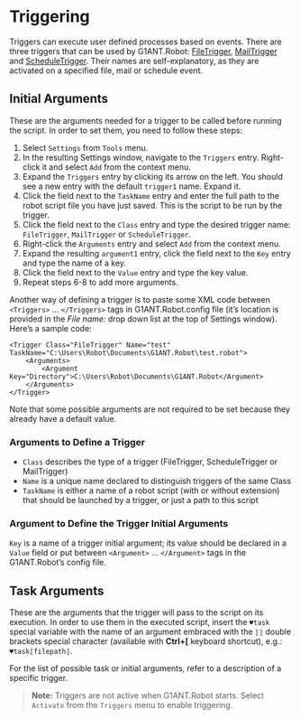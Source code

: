# Triggering

Triggers can execute user defined processes based on events. There are three triggers that can be used by G1ANT.Robot: [FileTrigger](FileTrigger.md), [MailTrigger](MailTrigger.md) and [ScheduleTrigger](ScheduleTrigger.md). Their names are self-explanatory, as they are activated on a specified file, mail or schedule event.

## Initial Arguments

These are the arguments needed for a trigger to be called before running the script. In order to set them, you need to follow these steps:

1. Select `Settings` from `Tools` menu.
2. In the resulting Settings window, navigate to the `Triggers` entry. Right-click it and select `Add` from the context menu.
3. Expand the `Triggers` entry by clicking its arrow on the left. You should see a new entry with the default `trigger1` name. Expand it.
4. Click the field next to the `TaskName` entry and enter the full path to the robot script file you have just saved. This is the script to be run by the trigger.
5. Click the field next to the `Class` entry and type the desired trigger name: `FileTrigger`, `MailTrigger` or `ScheduleTrigger`.
6. Right-click the `Arguments` entry and select `Add` from the context menu.
7. Expand the resulting `argument1` entry, click the field next to the `Key` entry and type the name of a key.
8. Click the field next to the `Value` entry and type the key value.
9. Repeat steps 6-8 to add more arguments.

Another way of defining a trigger is to paste some XML code between `<Triggers>` … `</Triggers>` tags in G1ANT.Robot.config file (it’s location is provided in the *File name:* drop down list at the top of Settings window). Here’s a sample code:

```G1ANT
<Trigger Class="FileTrigger" Name="test" TaskName="C:\Users\Robot\Documents\G1ANT.Robot\test.robot">
	<Arguments>
		<Argument Key="Directory">C:\Users\Robot\Documents\G1ANT.Robot</Argument>
	</Arguments>
</Trigger> 
```

Note that some possible arguments are not required to be set because they already have a default value.

### Arguments to Define a Trigger

- `Class` describes the type of a trigger (FileTrigger, ScheduleTrigger or MailTrigger)
- `Name` is a unique name declared to distinguish triggers of the same Class
- `TaskName` is either a name of a robot script (with or without extension) that should be launched by a trigger, or just a path to this script

### Argument to Define the Trigger Initial Arguments

`Key` is a name of a trigger initial argument; its value should be declared in a `Value` field or put between `<Argument>` ... `</Argument>` tags in the G1ANT.Robot’s config file.

## Task Arguments

These are the arguments that the trigger will pass to the script on its execution. In order to use them in the executed script, insert the `♥task` special variable with the name of an argument embraced with the `⟦⟧` double brackets special character (available with **Ctrl+[** keyboard shortcut), e.g.: `♥task⟦filepath⟧`.

For the list of possible task or initial arguments, refer to a description of a specific trigger.

> **Note:** Triggers are not active when G1ANT.Robot starts. Select `Activate` from the `Triggers` menu to enable triggering.

